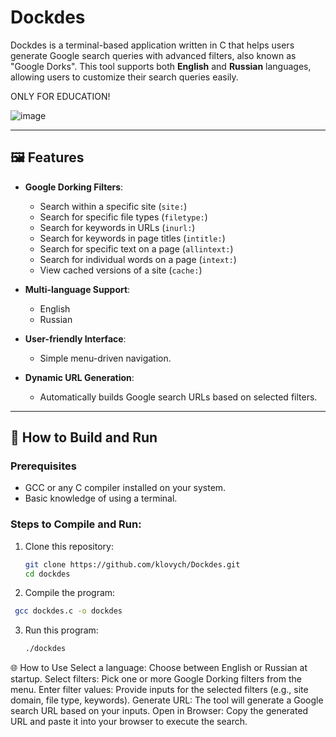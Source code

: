# Dockdes

Dockdes is a terminal-based application written in C that helps users generate Google search queries with advanced filters, also known as "Google Dorks". This tool supports both **English** and **Russian** languages, allowing users to customize their search queries easily.

ONLY FOR EDUCATION!


![image](https://github.com/user-attachments/assets/3bdecee2-19e7-4143-ada9-467113f073e6)

---

## 🖼️ Features

- **Google Dorking Filters**:
  - Search within a specific site (`site:`)
  - Search for specific file types (`filetype:`)
  - Search for keywords in URLs (`inurl:`)
  - Search for keywords in page titles (`intitle:`)
  - Search for specific text on a page (`allintext:`)
  - Search for individual words on a page (`intext:`)
  - View cached versions of a site (`cache:`)

- **Multi-language Support**:
  - English
  - Russian

- **User-friendly Interface**:
  - Simple menu-driven navigation.

- **Dynamic URL Generation**:
  - Automatically builds Google search URLs based on selected filters.

---


## 🔧 How to Build and Run

### Prerequisites
- GCC or any C compiler installed on your system.
- Basic knowledge of using a terminal.

### Steps to Compile and Run:
1. Clone this repository:
   ```bash
   git clone https://github.com/klovych/Dockdes.git
   cd dockdes
2. Compile the program:
  ```bash
   gcc dockdes.c -o dockdes
  ```
3. Run this program:
   ```bash
   ./dockdes


🌐 How to Use
Select a language: Choose between English or Russian at startup.
Select filters: Pick one or more Google Dorking filters from the menu.
Enter filter values: Provide inputs for the selected filters (e.g., site domain, file type, keywords).
Generate URL: The tool will generate a Google search URL based on your inputs.
Open in Browser: Copy the generated URL and paste it into your browser to execute the search.
